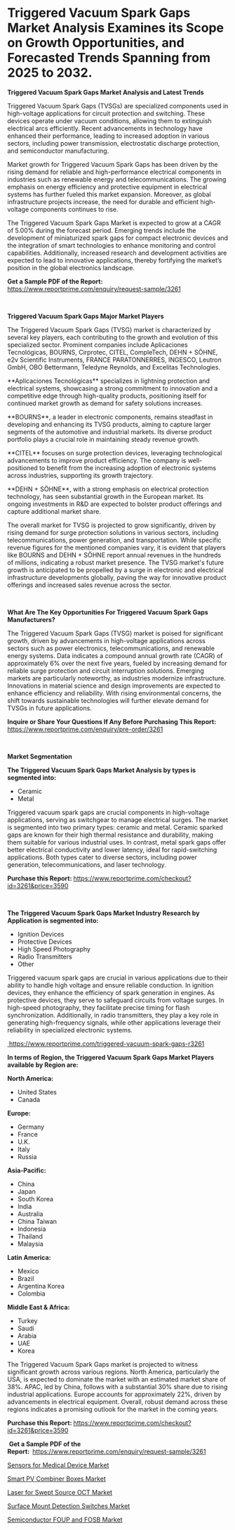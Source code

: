 <p><h1>Triggered Vacuum Spark Gaps Market Analysis Examines its Scope on Growth Opportunities, and Forecasted Trends Spanning from 2025 to 2032.</h1></p><p><strong>Triggered Vacuum Spark Gaps Market Analysis and Latest Trends</strong></p>
<p><p>Triggered Vacuum Spark Gaps (TVSGs) are specialized components used in high-voltage applications for circuit protection and switching. These devices operate under vacuum conditions, allowing them to extinguish electrical arcs efficiently. Recent advancements in technology have enhanced their performance, leading to increased adoption in various sectors, including power transmission, electrostatic discharge protection, and semiconductor manufacturing.</p><p>Market growth for Triggered Vacuum Spark Gaps has been driven by the rising demand for reliable and high-performance electrical components in industries such as renewable energy and telecommunications. The growing emphasis on energy efficiency and protective equipment in electrical systems has further fueled this market expansion. Moreover, as global infrastructure projects increase, the need for durable and efficient high-voltage components continues to rise.</p><p>The Triggered Vacuum Spark Gaps Market is expected to grow at a CAGR of 5.00% during the forecast period. Emerging trends include the development of miniaturized spark gaps for compact electronic devices and the integration of smart technologies to enhance monitoring and control capabilities. Additionally, increased research and development activities are expected to lead to innovative applications, thereby fortifying the market’s position in the global electronics landscape.</p></p>
<p><strong>Get a Sample PDF of the Report:&nbsp;</strong> <a href="https://www.reportprime.com/enquiry/request-sample/3261?utm_campaign=34&utm_medium=2&utm_source=Github&utm_content=ia&utm_term=18032025&utm_id=triggered-vacuum-spark-gaps">https://www.reportprime.com/enquiry/request-sample/3261</a></p>
<p>&nbsp;</p>
<p><strong>Triggered Vacuum Spark Gaps Major Market Players</strong></p>
<p><p>The Triggered Vacuum Spark Gaps (TVSG) market is characterized by several key players, each contributing to the growth and evolution of this specialized sector. Prominent companies include Aplicaciones Tecnológicas, BOURNS, Cirprotec, CITEL, CompleTech, DEHN + SÖHNE, e2v Scientific Instruments, FRANCE PARATONNERRES, INGESCO, Leutron GmbH, OBO Bettermann, Teledyne Reynolds, and Excelitas Technologies.</p><p>**Aplicaciones Tecnológicas** specializes in lightning protection and electrical systems, showcasing a strong commitment to innovation and a competitive edge through high-quality products, positioning itself for continued market growth as demand for safety solutions increases.</p><p>**BOURNS**, a leader in electronic components, remains steadfast in developing and enhancing its TVSG products, aiming to capture larger segments of the automotive and industrial markets. Its diverse product portfolio plays a crucial role in maintaining steady revenue growth.</p><p>**CITEL** focuses on surge protection devices, leveraging technological advancements to improve product efficiency. The company is well-positioned to benefit from the increasing adoption of electronic systems across industries, supporting its growth trajectory.</p><p>**DEHN + SÖHNE**, with a strong emphasis on electrical protection technology, has seen substantial growth in the European market. Its ongoing investments in R&D are expected to bolster product offerings and capture additional market share.</p><p>The overall market for TVSG is projected to grow significantly, driven by rising demand for surge protection solutions in various sectors, including telecommunications, power generation, and transportation. While specific revenue figures for the mentioned companies vary, it is evident that players like BOURNS and DEHN + SÖHNE report annual revenues in the hundreds of millions, indicating a robust market presence. The TVSG market's future growth is anticipated to be propelled by a surge in electronic and electrical infrastructure developments globally, paving the way for innovative product offerings and increased sales revenue across the sector.</p></p>
<p>&nbsp;</p>
<p><strong>What Are The Key Opportunities For Triggered Vacuum Spark Gaps Manufacturers?</strong></p>
<p><p>The Triggered Vacuum Spark Gaps (TVSG) market is poised for significant growth, driven by advancements in high-voltage applications across sectors such as power electronics, telecommunications, and renewable energy systems. Data indicates a compound annual growth rate (CAGR) of approximately 6% over the next five years, fueled by increasing demand for reliable surge protection and circuit interruption solutions. Emerging markets are particularly noteworthy, as industries modernize infrastructure. Innovations in material science and design improvements are expected to enhance efficiency and reliability. With rising environmental concerns, the shift towards sustainable technologies will further elevate demand for TVSGs in future applications.</p></p>
<p><strong>Inquire or Share Your Questions If Any Before Purchasing This Report:</strong> <a href="https://www.reportprime.com/enquiry/pre-order/3261?utm_campaign=34&utm_medium=2&utm_source=Github&utm_content=ia&utm_term=18032025&utm_id=triggered-vacuum-spark-gaps">https://www.reportprime.com/enquiry/pre-order/3261</a></p>
<p>&nbsp;</p>
<p><strong>Market Segmentation</strong></p>
<p><strong>The Triggered Vacuum Spark Gaps Market Analysis by types is segmented into:</strong></p>
<p><ul><li>Ceramic</li><li>Metal</li></ul></p>
<p><p>Triggered vacuum spark gaps are crucial components in high-voltage applications, serving as switchgear to manage electrical surges. The market is segmented into two primary types: ceramic and metal. Ceramic sparked gaps are known for their high thermal resistance and durability, making them suitable for various industrial uses. In contrast, metal spark gaps offer better electrical conductivity and lower latency, ideal for rapid-switching applications. Both types cater to diverse sectors, including power generation, telecommunications, and laser technology.</p></p>
<p><strong>Purchase this Report:&nbsp;</strong><a href="https://www.reportprime.com/checkout?id=3261&price=3590&utm_campaign=34&utm_medium=2&utm_source=Github&utm_content=ia&utm_term=18032025&utm_id=triggered-vacuum-spark-gaps">https://www.reportprime.com/checkout?id=3261&price=3590</a></p>
<p>&nbsp;</p>
<p><strong>The Triggered Vacuum Spark Gaps Market Industry Research by Application is segmented into:</strong></p>
<p><ul><li>Ignition Devices</li><li>Protective Devices</li><li>High Speed Photography</li><li>Radio Transmitters</li><li>Other</li></ul></p>
<p><p>Triggered vacuum spark gaps are crucial in various applications due to their ability to handle high voltage and ensure reliable conduction. In ignition devices, they enhance the efficiency of spark generation in engines. As protective devices, they serve to safeguard circuits from voltage surges. In high-speed photography, they facilitate precise timing for flash synchronization. Additionally, in radio transmitters, they play a key role in generating high-frequency signals, while other applications leverage their reliability in specialized electronic systems.</p></p>
<p><a href="https://www.reportprime.com/triggered-vacuum-spark-gaps-r3261?utm_campaign=34&utm_medium=2&utm_source=Github&utm_content=ia&utm_term=18032025&utm_id=triggered-vacuum-spark-gaps">&nbsp;https://www.reportprime.com/triggered-vacuum-spark-gaps-r3261</a></p>
<p><strong>In terms of Region, the Triggered Vacuum Spark Gaps Market Players available by Region are:</strong></p>
<p>
    <p> <strong> North America: </strong>
        <ul>
            <li>United States</li>
            <li>Canada</li>
        </ul>
        </p> 
    <p> <strong> Europe: </strong>
        <ul>
            <li>Germany</li>
            <li>France</li>
            <li>U.K.</li>
            <li>Italy</li>
            <li>Russia</li>
        </ul>
        </p> 
    <p> <strong> Asia-Pacific: </strong>
        <ul>
            <li>China</li>
            <li>Japan</li>
            <li>South Korea</li>
            <li>India</li>
            <li>Australia</li>
            <li>China Taiwan</li>
            <li>Indonesia</li>
            <li>Thailand</li>
            <li>Malaysia</li>
        </ul>
        </p> 
    <p> <strong> Latin America: </strong>
        <ul>
            <li>Mexico</li>
            <li>Brazil</li>
            <li>Argentina Korea</li>
            <li>Colombia</li>
        </ul>
        </p> 
    <p> <strong> Middle East & Africa: </strong>
        <ul>
            <li>Turkey</li>
            <li>Saudi</li>
            <li>Arabia</li>
            <li>UAE</li>
            <li>Korea</li>
        </ul>
    </p>
    </p>
<p><p>The Triggered Vacuum Spark Gaps market is projected to witness significant growth across various regions. North America, particularly the USA, is expected to dominate the market with an estimated market share of 38%. APAC, led by China, follows with a substantial 30% share due to rising industrial applications. Europe accounts for approximately 22%, driven by advancements in electrical equipment. Overall, robust demand across these regions indicates a promising outlook for the market in the coming years.</p></p>
<p><strong>Purchase this Report: </strong><a href="https://www.reportprime.com/checkout?id=3261&price=3590&utm_campaign=34&utm_medium=2&utm_source=Github&utm_content=ia&utm_term=18032025&utm_id=triggered-vacuum-spark-gaps">https://www.reportprime.com/checkout?id=3261&price=3590</a></p>
<p>&nbsp;<strong>Get a Sample PDF of the Report:&nbsp;&nbsp;</strong><a href="https://www.reportprime.com/enquiry/request-sample/3261?utm_campaign=34&utm_medium=2&utm_source=Github&utm_content=ia&utm_term=18032025&utm_id=triggered-vacuum-spark-gaps">https://www.reportprime.com/enquiry/request-sample/3261</a></p>
<p><strong></strong></p>
<p><p><a href="https://github.com/motanafraxer/Market-Research-Report-List-1/blob/main/sensors-for-medical-device-market.md?utm_campaign=34&utm_medium=2&utm_source=Github&utm_content=ia&utm_term=18032025&utm_id=triggered-vacuum-spark-gaps">Sensors for Medical Device Market</a></p><p><a href="https://github.com/fabinbuddygc/Market-Research-Report-List-1/blob/main/smart-pv-combiner-boxes-market.md?utm_campaign=34&utm_medium=2&utm_source=Github&utm_content=ia&utm_term=18032025&utm_id=triggered-vacuum-spark-gaps">Smart PV Combiner Boxes Market</a></p><p><a href="https://github.com/bramsklizas/Market-Research-Report-List-1/blob/main/laser-for-swept-source-oct-market.md?utm_campaign=34&utm_medium=2&utm_source=Github&utm_content=ia&utm_term=18032025&utm_id=triggered-vacuum-spark-gaps">Laser for Swept Source OCT Market</a></p><p><a href="https://github.com/noppbebawy/Market-Research-Report-List-1/blob/main/surface-mount-detection-switches-market.md?utm_campaign=34&utm_medium=2&utm_source=Github&utm_content=ia&utm_term=18032025&utm_id=triggered-vacuum-spark-gaps">Surface Mount Detection Switches Market</a></p><p><a href="https://github.com/stohllaackdw/Market-Research-Report-List-1/blob/main/semiconductor-foup-and-fosb-market.md?utm_campaign=34&utm_medium=2&utm_source=Github&utm_content=ia&utm_term=18032025&utm_id=triggered-vacuum-spark-gaps">Semiconductor FOUP and FOSB Market</a></p></p>